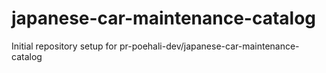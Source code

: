 # japanese-car-maintenance-catalog

Initial repository setup for pr-poehali-dev/japanese-car-maintenance-catalog